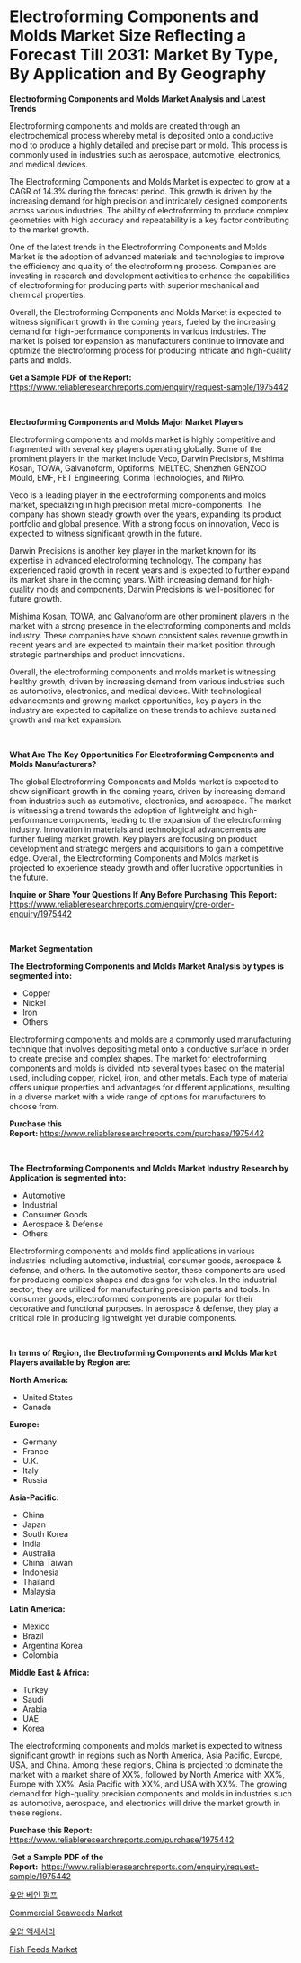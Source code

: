 <p><h1>Electroforming Components and Molds Market Size Reflecting a Forecast Till 2031: Market By Type, By Application and By Geography</h1></p><p><strong>Electroforming Components and Molds Market Analysis and Latest Trends</strong></p>
<p><p>Electroforming components and molds are created through an electrochemical process whereby metal is deposited onto a conductive mold to produce a highly detailed and precise part or mold. This process is commonly used in industries such as aerospace, automotive, electronics, and medical devices.</p><p>The Electroforming Components and Molds Market is expected to grow at a CAGR of 14.3% during the forecast period. This growth is driven by the increasing demand for high precision and intricately designed components across various industries. The ability of electroforming to produce complex geometries with high accuracy and repeatability is a key factor contributing to the market growth.</p><p>One of the latest trends in the Electroforming Components and Molds Market is the adoption of advanced materials and technologies to improve the efficiency and quality of the electroforming process. Companies are investing in research and development activities to enhance the capabilities of electroforming for producing parts with superior mechanical and chemical properties.</p><p>Overall, the Electroforming Components and Molds Market is expected to witness significant growth in the coming years, fueled by the increasing demand for high-performance components in various industries. The market is poised for expansion as manufacturers continue to innovate and optimize the electroforming process for producing intricate and high-quality parts and molds.</p></p>
<p><strong>Get a Sample PDF of the Report:&nbsp;</strong> <a href="https://www.reliableresearchreports.com/enquiry/request-sample/1975442">https://www.reliableresearchreports.com/enquiry/request-sample/1975442</a></p>
<p>&nbsp;</p>
<p><strong>Electroforming Components and Molds Major Market Players</strong></p>
<p><p>Electroforming components and molds market is highly competitive and fragmented with several key players operating globally. Some of the prominent players in the market include Veco, Darwin Precisions, Mishima Kosan, TOWA, Galvanoform, Optiforms, MELTEC, Shenzhen GENZOO Mould, EMF, FET Engineering, Corima Technologies, and NiPro.</p><p>Veco is a leading player in the electroforming components and molds market, specializing in high precision metal micro-components. The company has shown steady growth over the years, expanding its product portfolio and global presence. With a strong focus on innovation, Veco is expected to witness significant growth in the future.</p><p>Darwin Precisions is another key player in the market known for its expertise in advanced electroforming technology. The company has experienced rapid growth in recent years and is expected to further expand its market share in the coming years. With increasing demand for high-quality molds and components, Darwin Precisions is well-positioned for future growth.</p><p>Mishima Kosan, TOWA, and Galvanoform are other prominent players in the market with a strong presence in the electroforming components and molds industry. These companies have shown consistent sales revenue growth in recent years and are expected to maintain their market position through strategic partnerships and product innovations.</p><p>Overall, the electroforming components and molds market is witnessing healthy growth, driven by increasing demand from various industries such as automotive, electronics, and medical devices. With technological advancements and growing market opportunities, key players in the industry are expected to capitalize on these trends to achieve sustained growth and market expansion.</p></p>
<p>&nbsp;</p>
<p><strong>What Are The Key Opportunities For Electroforming Components and Molds Manufacturers?</strong></p>
<p><p>The global Electroforming Components and Molds market is expected to show significant growth in the coming years, driven by increasing demand from industries such as automotive, electronics, and aerospace. The market is witnessing a trend towards the adoption of lightweight and high-performance components, leading to the expansion of the electroforming industry. Innovation in materials and technological advancements are further fueling market growth. Key players are focusing on product development and strategic mergers and acquisitions to gain a competitive edge. Overall, the Electroforming Components and Molds market is projected to experience steady growth and offer lucrative opportunities in the future.</p></p>
<p><strong>Inquire or Share Your Questions If Any Before Purchasing This Report:</strong> <a href="https://www.reliableresearchreports.com/enquiry/pre-order-enquiry/1975442">https://www.reliableresearchreports.com/enquiry/pre-order-enquiry/1975442</a></p>
<p>&nbsp;</p>
<p><strong>Market Segmentation</strong></p>
<p><strong>The Electroforming Components and Molds Market Analysis by types is segmented into:</strong></p>
<p><ul><li>Copper</li><li>Nickel</li><li>Iron</li><li>Others</li></ul></p>
<p><p>Electroforming components and molds are a commonly used manufacturing technique that involves depositing metal onto a conductive surface in order to create precise and complex shapes. The market for electroforming components and molds is divided into several types based on the material used, including copper, nickel, iron, and other metals. Each type of material offers unique properties and advantages for different applications, resulting in a diverse market with a wide range of options for manufacturers to choose from.</p></p>
<p><strong>Purchase this Report:&nbsp;</strong><a href="https://www.reliableresearchreports.com/purchase/1975442">https://www.reliableresearchreports.com/purchase/1975442</a></p>
<p>&nbsp;</p>
<p><strong>The Electroforming Components and Molds Market Industry Research by Application is segmented into:</strong></p>
<p><ul><li>Automotive</li><li>Industrial</li><li>Consumer Goods</li><li>Aerospace & Defense</li><li>Others</li></ul></p>
<p><p>Electroforming components and molds find applications in various industries including automotive, industrial, consumer goods, aerospace & defense, and others. In the automotive sector, these components are used for producing complex shapes and designs for vehicles. In the industrial sector, they are utilized for manufacturing precision parts and tools. In consumer goods, electroformed components are popular for their decorative and functional purposes. In aerospace & defense, they play a critical role in producing lightweight yet durable components.</p></p>
<p>&nbsp;</p>
<p><strong>In terms of Region, the Electroforming Components and Molds Market Players available by Region are:</strong></p>
<p>
    <p> <strong> North America: </strong>
        <ul>
            <li>United States</li>
            <li>Canada</li>
        </ul>
        </p> 
    <p> <strong> Europe: </strong>
        <ul>
            <li>Germany</li>
            <li>France</li>
            <li>U.K.</li>
            <li>Italy</li>
            <li>Russia</li>
        </ul>
        </p> 
    <p> <strong> Asia-Pacific: </strong>
        <ul>
            <li>China</li>
            <li>Japan</li>
            <li>South Korea</li>
            <li>India</li>
            <li>Australia</li>
            <li>China Taiwan</li>
            <li>Indonesia</li>
            <li>Thailand</li>
            <li>Malaysia</li>
        </ul>
        </p> 
    <p> <strong> Latin America: </strong>
        <ul>
            <li>Mexico</li>
            <li>Brazil</li>
            <li>Argentina Korea</li>
            <li>Colombia</li>
        </ul>
        </p> 
    <p> <strong> Middle East & Africa: </strong>
        <ul>
            <li>Turkey</li>
            <li>Saudi</li>
            <li>Arabia</li>
            <li>UAE</li>
            <li>Korea</li>
        </ul>
    </p>
    </p>
<p><p>The electroforming components and molds market is expected to witness significant growth in regions such as North America, Asia Pacific, Europe, USA, and China. Among these regions, China is projected to dominate the market with a market share of XX%, followed by North America with XX%, Europe with XX%, Asia Pacific with XX%, and USA with XX%. The growing demand for high-quality precision components and molds in industries such as automotive, aerospace, and electronics will drive the market growth in these regions.</p></p>
<p><strong>Purchase this Report: </strong><a href="https://www.reliableresearchreports.com/purchase/1975442">https://www.reliableresearchreports.com/purchase/1975442</a></p>
<p>&nbsp;<strong>Get a Sample PDF of the Report:&nbsp;&nbsp;</strong><a href="https://www.reliableresearchreports.com/enquiry/request-sample/1975442">https://www.reliableresearchreports.com/enquiry/request-sample/1975442</a></p>
<p><strong></strong></p>
<p><p><a href="https://github.com/ZacharyScthmitt4465/Market-Research-Report-List-1/blob/main/66249547700.md">유압 베인 펌프</a></p><p><a href="https://issuu.com/reportprime-2/docs/commercial-seaweeds-market-size-2030.pptx">Commercial Seaweeds Market</a></p><p><a href="https://github.com/lkwggful07722/Market-Research-Report-List-1/blob/main/40477867699.md">유압 액세서리</a></p><p><a href="https://issuu.com/reportprime-2/docs/fish-feeds-market-size-2030.pptx">Fish Feeds Market</a></p></p>